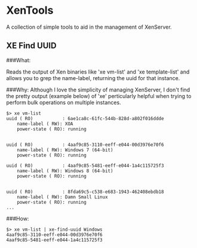 XenTools
========

A collection of simple tools to aid in the management of XenServer.

XE Find UUID
--------

###What:

Reads the output of Xen binaries like 'xe vm-list' and 'xe template-list' and allows you to grep the name-label, returning the uuid for that instance.

###Why:
Although I love the simplicity of managing XenServer, I don't find the pretty output (example below) of 'xe' perticularly helpful when trying to perform bulk operations on multiple instances. 

```
$> xe vm-list
uuid ( RO)           : 6ae1ca8c-61fc-544b-828d-a802f016ddde
    name-label ( RW): XOA
    power-state ( RO): running


uuid ( RO)           : 4aaf9c85-3110-eeff-e044-00d3976e70f6
    name-label ( RW): Windows 7 (64-bit)
    power-state ( RO): running

uuid ( RO)           : 4aaf9c85-5481-eeff-e044-1a4c115725f3
    name-label ( RW): Windows 8 (64-bit)
    power-state ( RO): running


uuid ( RO)           : 8fda69c5-c538-e683-1943-462408ebdb18
    name-label ( RW): Damn Small Linux
    power-state ( RO): running
...

```

###How:
```
$> xe vm-list | xe-find-uuid Windows
4aaf9c85-3110-eeff-e044-00d3976e70f6
4aaf9c85-5481-eeff-e044-1a4c115725f3
```
